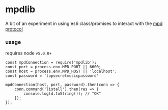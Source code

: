 # mpdlib

A bit of an experiment in using es6 class/promises to interact with the [mpd protocol](http://www.musicpd.org/doc/protocol/)

### usage

requires node `v5.0.0+`

```
const mpdConnection = require('mpdlib');
const port = process.env.MPD_PORT || 6600;
const host = process.env.MPD_HOST || 'localhost';
const password = 'topsecretmusicpassword'

mpdConnection(host, port, password).then(conn => {
    conn.command('listall').then(res => {
        console.log(d.toString()); // "OK"
    });
});

```
